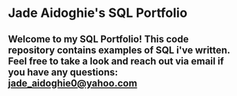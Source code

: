 # Jade Aidoghie's SQL Portfolio

## Welcome to my SQL Portfolio! This code repository contains examples of SQL i've written. Feel free to take a look and reach out via email if you have any questions: jade_aidoghie0@yahoo.com
